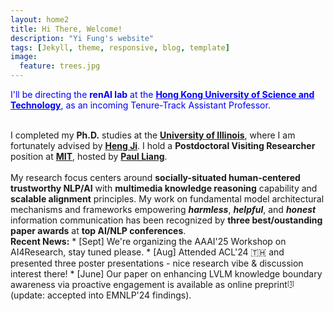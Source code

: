 ```yaml
---
layout: home2
title: Hi There, Welcome!
description: "Yi Fung's website"
tags: [Jekyll, theme, responsive, blog, template]
image:
  feature: trees.jpg
---
```


<p style="color:blue;">I'll be directing the <b>renAI lab</b> at the <a href="https://hkust.edu.hk/" target="_blank" style="color:blue;"><b>Hong Kong University of Science and Technology</b></a>, as an incoming Tenure-Track Assistant Professor.</p>
<br>
I completed my <b>Ph.D.</b> studies at the <a href="https://cs.illinois.edu/" target="_blank"><b>University of Illinois</b></a>, where I am fortunately advised by <a href="https://blender.cs.illinois.edu/hengji.html" target="_blank"><b>Heng Ji</b></a>. I hold a <b>Postdoctoral Visiting Researcher</b> position at <a href="https://www.mit.edu/" target="_blank"><b>MIT</b></a>, hosted by <a href="https://www.mit.edu/~ppliang/" target="_blank"><b>Paul Liang</b></a>.
<br><br>
My research focus centers around <b>socially-situated human-centered trustworthy NLP/AI</b> with <b>multimedia knowledge reasoning</b> capability and <b>scalable alignment</b> principles. My work on fundamental model architectural mechanisms and frameworks empowering <b><i>harmless</i></b>, <b><i>helpful</i></b>, and <i><b>honest</b></i> information communication has been recognized by <b>three best/oustanding paper awards</b> at <b>top AI/NLP conferences</b>.

<br>
<b>Recent News:</b>
* [Sept] We're organizing the AAAI'25 Workshop on AI4Research, stay tuned please.
* [Aug] Attended ACL'24 🇹🇭 and presented three poster presentations - nice research vibe & discussion interest there!
* [June] Our paper on enhancing LVLM knowledge boundary awareness via proactive engagement is available as online preprint<sup><sub>[<a href="https://arxiv.org/abs/2406.14137" target="_blank">1</a>]</sub></sup> (update: accepted into EMNLP'24 findings).


